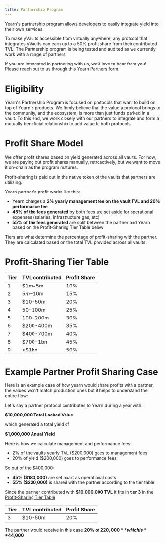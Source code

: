 ```yaml
---
title: Partnership Program
---
```


Yearn's partnership program allows developers to easily integrate yield into their own services.

To make yVaults accessible from virtually anywhere, any protocol that integrates yVaults can earn up to a 50% profit share from their contributed TVL. The Partnership program is being tested and audited as we currently work with a range of partners.

If you are interested in partnering with us, we’d love to hear from you! Please reach out to us through this [Yearn Partners form](https://yearnfinance.typeform.com/to/uP7xOJUN).

# Eligibility

Yearn's Partnership Program is focused on protocols that want to build on top of Yearn's products. We firmly believe that the value a protocol brings to the community, and the ecosystem, is more than just funds parked in a vault. To this end, we work closely with our partners to integrate and form a mutually beneficial relationship to add value to both protocols.

# Profit Share Model

We offer profit shares based on yield generated across all vaults. For now, we are paying out profit shares manually, retroactively, but we want to move it on-chain as the program matures.

Profit-sharing is paid out in the native token of the vaults that partners are utilizing.

Yearn partner's profit works like this:
* Yearn charges a **2% yearly management fee on the vault TVL and 20% performance fee**
* **45% of the fees generated** by both fees are set aside for operational expenses (salaries, infrastructure gas, etc)
* **55% of the fees generated** are split between the partner and Yearn based on the Profit-Sharing Tier Table below

Tiers are what determine the percentage of profit-sharing with the partner. They are calculated based on the total TVL provided across all vaults:

# Profit-Sharing Tier Table

| Tier | TVL contributed | Profit Share |
| -------- | -------- | -------- |
| 1     | $1m-5m     | 10%     |
| 2     | $5m-$10m     | 15%     |
| 3     | $10-50m     | 20%     |
| 4     | $50-$100m     | 25%     |
| 5     | $100-$200m     | 30%     |
| 6     | $200-400m     | 35%     |
| 7     | $400-700m     | 40%     |
| 8     | $700-1bn     | 45%     |
| 9     | >$1bn     | 50%     |

# Example Partner Profit Sharing Case

Here is an example case of how yearn would share profits with a partner, the values won't match production ones but it helps to understand the entire flow:

Let's say a partner protocol contributes to Yearn during a year with:

**$10,000,000 Total Locked Value**

which generated a total yield of

**$1,000,000 Anual Yield**

Here is how we calculate management and performance fees:

- 2% of the vaults yearly TVL ($200,000) goes to management fees
- 20% of yield ($200,000) goes to performance fees

So out of the $400,000:

* **45% ($180,000)** are set apart as operational costs
* **55% ($220,000)** is shared with the partner according to the tier table

Since the partner contributed with **$10.000.000 TVL** it fits in **tier 3** in the [Profit-Sharing Tier Table](#Profit-Sharing-Tier-Table)

| Tier | TVL contributed | Profit Share |
| -------- | -------- | -------- |
| 3     | $10-50m     | 20%     |

The partner would receive in this case **20% of $220,000** which is **$44,000**
